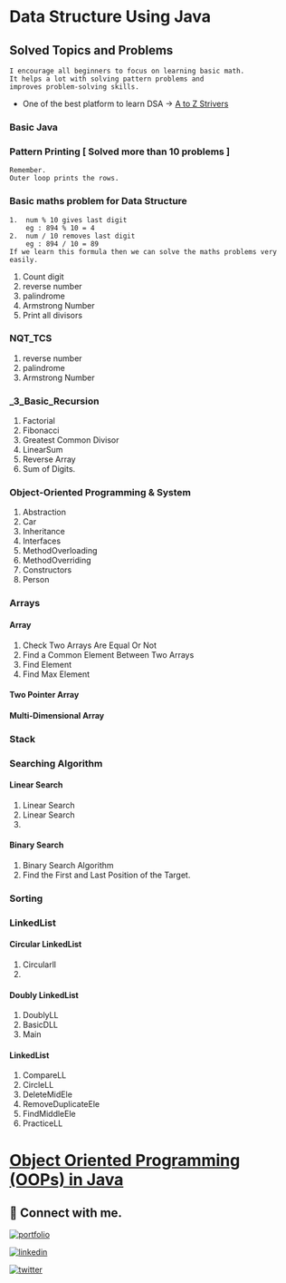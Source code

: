 # Data Structure Using Java

## Solved Topics and Problems

    I encourage all beginners to focus on learning basic math. 
    It helps a lot with solving pattern problems and 
    improves problem-solving skills.
- One of the best platform to learn DSA -> [A to Z Strivers](https://takeuforward.org/)

### Basic Java

### Pattern Printing [ Solved more than 10 problems ]

    Remember. 
    Outer loop prints the rows. 


### Basic maths problem for Data Structure

    1.  num % 10 gives last digit 
        eg : 894 % 10 = 4
    2.  num / 10 removes last digit
        eg : 894 / 10 = 89
    If we learn this formula then we can solve the maths problems very easily.

1. Count digit
2. reverse number
3. palindrome
4. Armstrong Number
5. Print all divisors

### NQT_TCS

1. reverse number
2. palindrome
3. Armstrong Number

### _3_Basic_Recursion

1. Factorial
2. Fibonacci
3. Greatest Common Divisor
4. LinearSum
5. Reverse Array
6. Sum of Digits.

### Object-Oriented Programming & System

1. Abstraction
2. Car
3. Inheritance
4. Interfaces
5. MethodOverloading
6. MethodOverriding
7. Constructors
8. Person

### Arrays

#### Array

1. Check Two Arrays Are Equal Or Not
2. Find a Common Element Between Two Arrays
3. Find Element
4. Find Max Element

#### Two Pointer Array

#### Multi-Dimensional Array

### Stack

### Searching Algorithm

#### Linear Search

1. Linear Search
2. Linear Search
3.

#### Binary Search

1. Binary Search Algorithm
2. Find the First and Last Position of the Target.

### Sorting

### LinkedList

#### Circular LinkedList

1. Circularll
2.

#### Doubly LinkedList

1. DoublyLL
2. BasicDLL
3. Main

#### LinkedList

1. CompareLL
2. CircleLL
3. DeleteMidEle
4. RemoveDuplicateEle
5. FindMiddleEle
6. PracticeLL

# [Object Oriented Programming (OOPs) in Java](https://github.com/KhanMubashshirAzeem/ObjectOrientedProgramming_Java)

## 🔗 Connect with me.

[![portfolio](https://img.shields.io/badge/my_portfolio-000?style=for-the-badge&logo=ko-fi&logoColor=white)](https://github.com/KhanMubashshirAzeem)

[![linkedin](https://img.shields.io/badge/linkedin-0A66C2?style=for-the-badge&logo=linkedin&logoColor=white)](https://www.linkedin.com/in/khanmubashshir/)

[![twitter](https://img.shields.io/badge/twitter-1DA1F2?style=for-the-badge&logo=twitter&logoColor=white)](https://x.com/KhanMubashshir9)

